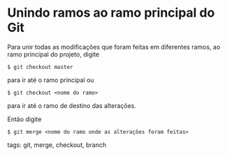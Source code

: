 # Unindo ramos ao ramo principal do Git

Para unir todas as modificações que foram feitas em diferentes ramos, ao ramo principal do projeto, digite
```
$ git checkout master
```
para ir até o ramo principal ou
```
$ git checkout <nome do ramo>
```
para ir até o ramo de destino das alterações.

Então digite
```
$ git merge <nome do ramo onde as alterações foram feitas>
```

tags: git, merge, checkout, branch
